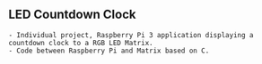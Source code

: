 ## LED Countdown Clock
	- Individual project, Raspberry Pi 3 application displaying a countdown clock to a RGB LED Matrix.
	- Code between Raspberry Pi and Matrix based on C.

